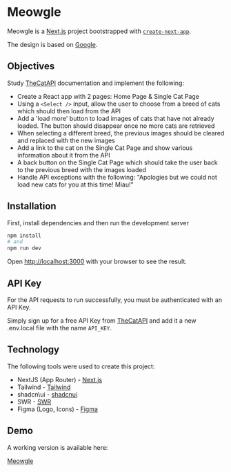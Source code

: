 # Meowgle

Meowgle is a [Next.js](https://nextjs.org/) project bootstrapped with [`create-next-app`](https://github.com/vercel/next.js/tree/canary/packages/create-next-app).

The design is based on [Google](https://www.google.com).


## Objectives

Study [TheCatAPI](https://developers.thecatapi.com/) documentation and implement the following:

- Create a React app with 2 pages: Home Page & Single Cat Page
- Using a `<Select />` input, allow the user to choose from a breed of cats which should then load from the API
- Add a 'load more' button to load images of cats that have not already loaded. The button should disappear once no more cats are retrieved
- When selecting a different breed, the previous images should be cleared and replaced with the new images
- Add a link to the cat on the Single Cat Page and show various information about it from the API
- A back button on the Single Cat Page which should take the user back to the previous breed with the images loaded
- Handle API exceptions with the following: "Apologies but we could not load new cats for you at this time! Miau!"


## Installation

First, install dependencies and then run the development server

```bash
npm install
# and
npm run dev
```

Open [http://localhost:3000](http://localhost:3000) with your browser to see the result.


## API Key

For the API requests to run successfully, you must be authenticated with an API Key.

Simply sign up for a free API Key from [TheCatAPI](https://developers.thecatapi.com/) and add it a new .env.local file with the name `API_KEY`.


## Technology

The following tools were used to create this project:

- NextJS (App Router) - [Next.js](https://nextjs.org/)
- Tailwind - [Tailwind](https://tailwindcss.com/)
- shadcn\ui - [shadcnui](https://ui.shadcn.com/)
- SWR - [SWR](https://swr.vercel.app/)
- Figma (Logo, Icons) - [Figma](https://www.figma.com/)


## Demo

A working version is available here:

[Meowgle](https://meowgle.vercel.app/)
